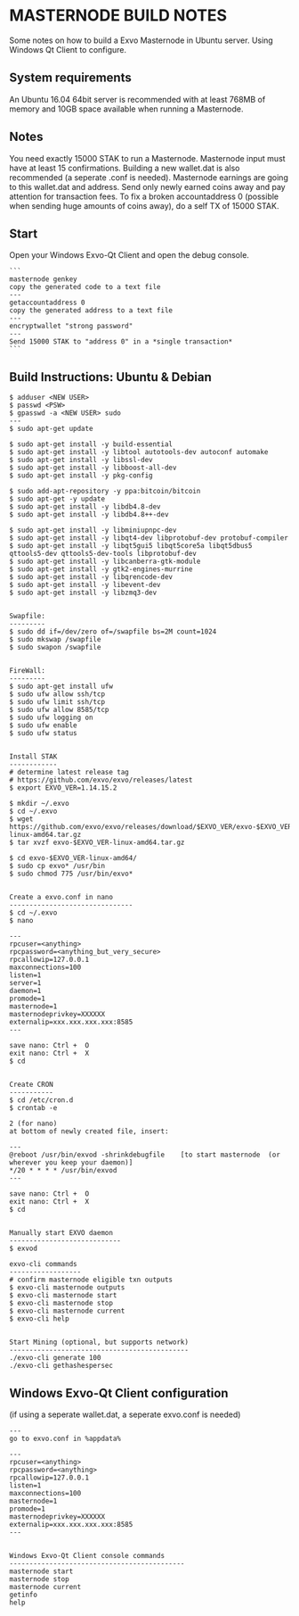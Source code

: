 MASTERNODE BUILD NOTES 
======================
Some notes on how to build a Exvo Masternode in Ubuntu server. Using Windows Qt Client to configure.


System requirements
--------------------
An Ubuntu 16.04 64bit server is recommended with at least 768MB 
of memory and 10GB space available when running a Masternode.


Notes
-----
You need exactly 15000 STAK to run a Masternode. Masternode input must have at least 15 confirmations.
Building a new wallet.dat is also recommended (a seperate .conf is needed). Masternode earnings are
going to this wallet.dat and address. Send only newly earned coins away and pay attention for transaction fees.
To fix a broken accountaddress 0 (possible when sending huge amounts of coins away), do a self TX of 15000 STAK.


Start
-----
Open your Windows Exvo-Qt Client and open the debug console.

    ```
	masternode genkey
	copy the generated code to a text file
	---
	getaccountaddress 0
	copy the generated address to a text file
	---
	encryptwallet "strong password"
    ---
	Send 15000 STAK to "address 0" in a *single transaction*
    ```
	

Build Instructions: Ubuntu & Debian
-----------------------------------

	$ adduser <NEW USER>
	$ passwd <PSW>
	$ gpasswd -a <NEW USER> sudo
	---
    $ sudo apt-get update

    $ sudo apt-get install -y build-essential
    $ sudo apt-get install -y libtool autotools-dev autoconf automake
    $ sudo apt-get install -y libssl-dev
    $ sudo apt-get install -y libboost-all-dev
    $ sudo apt-get install -y pkg-config 

    $ sudo add-apt-repository -y ppa:bitcoin/bitcoin
    $ sudo apt-get -y update
    $ sudo apt-get install -y libdb4.8-dev
    $ sudo apt-get install -y libdb4.8++-dev

    $ sudo apt-get install -y libminiupnpc-dev
    $ sudo apt-get install -y libqt4-dev libprotobuf-dev protobuf-compiler
    $ sudo apt-get install -y libqt5gui5 libqt5core5a libqt5dbus5 qttools5-dev qttools5-dev-tools libprotobuf-dev
    $ sudo apt-get install -y libcanberra-gtk-module
    $ sudo apt-get install -y gtk2-engines-murrine
    $ sudo apt-get install -y libqrencode-dev
    $ sudo apt-get install -y libevent-dev
    $ sudo apt-get install -y libzmq3-dev


	Swapfile:
	---------
	$ sudo dd if=/dev/zero of=/swapfile bs=2M count=1024
	$ sudo mkswap /swapfile
	$ sudo swapon /swapfile

	
	FireWall:
	---------
	$ sudo apt-get install ufw
	$ sudo ufw allow ssh/tcp
	$ sudo ufw limit ssh/tcp
	$ sudo ufw allow 8585/tcp
	$ sudo ufw logging on
	$ sudo ufw enable
	$ sudo ufw status


	Install STAK
	------------
    # determine latest release tag
    # https://github.com/exvo/exvo/releases/latest
    $ export EXVO_VER=1.14.15.2

	$ mkdir ~/.exvo
	$ cd ~/.exvo
    $ wget https://github.com/exvo/exvo/releases/download/$EXVO_VER/exvo-$EXVO_VER-linux-amd64.tar.gz
	$ tar xvzf exvo-$EXVO_VER-linux-amd64.tar.gz
	
    $ cd exvo-$EXVO_VER-linux-amd64/
	$ sudo cp exvo* /usr/bin
	$ sudo chmod 775 /usr/bin/exvo*

	
	Create a exvo.conf in nano
	-------------------------------
	$ cd ~/.exvo
	$ nano

	---
	rpcuser=<anything>
	rpcpassword=<anything_but_very_secure>
	rpcallowip=127.0.0.1
	maxconnections=100
	listen=1
	server=1
	daemon=1
    promode=1
	masternode=1
	masternodeprivkey=XXXXXX
	externalip=xxx.xxx.xxx.xxx:8585
	---

	save nano: Ctrl +  O
	exit nano: Ctrl +  X
	$ cd


	Create CRON
	-----------
	$ cd /etc/cron.d
	$ crontab -e

	2 (for nano)
	at bottom of newly created file, insert:

	---
	@reboot /usr/bin/exvod -shrinkdebugfile    [to start masternode  (or wherever you keep your daemon)]
	*/20 * * * * /usr/bin/exvod
	---

	save nano: Ctrl +  O
	exit nano: Ctrl +  X
	$ cd
	
	
	Manually start EXVO daemon 
	----------------------------
	$ exvod	
	
	exvo-cli commands
	------------------
    # confirm masternode eligible txn outputs
    $ exvo-cli masternode outputs
	$ exvo-cli masternode start 
	$ exvo-cli masternode stop
    $ exvo-cli masternode current
	$ exvo-cli help
	
	
	Start Mining (optional, but supports network)
	---------------------------------------------
	./exvo-cli generate 100
	./exvo-cli gethashespersec
	

Windows Exvo-Qt Client configuration 
-----------------------------------------
(if using a seperate wallet.dat, a seperate exvo.conf is needed)

	---
	go to exvo.conf in %appdata%
	
	---
	rpcuser=<anything>
	rpcpassword=<anything>
	rpcallowip=127.0.0.1
	listen=1
	maxconnections=100
	masternode=1
    promode=1
	masternodeprivkey=XXXXXX
	externalip=xxx.xxx.xxx.xxx:8585
	---

	
	Windows Exvo-Qt Client console commands
	--------------------------------------------
	masternode start 
	masternode stop
    masternode current
	getinfo
	help
